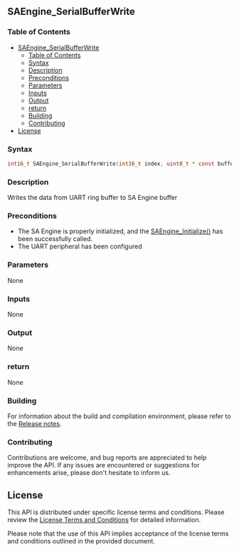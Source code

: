 ## SAEngine_SerialBufferWrite

### Table of Contents
- [SAEngine\_SerialBufferWrite](#saengine_serialbufferwrite)
  - [Table of Contents](#table-of-contents)
  - [Syntax](#syntax)
  - [Description](#description)
  - [Preconditions](#preconditions)
  - [Parameters](#parameters)
  - [Inputs](#inputs)
  - [Output](#output)
  - [return](#return)
  - [Building](#building)
  - [Contributing](#contributing)
- [License](#license)

### Syntax
```c
int16_t SAEngine_SerialBufferWrite(int16_t index, uint8_t * const buffer, size_t len)
```
### Description
Writes the data from UART ring buffer to SA Engine buffer

### Preconditions
- The SA Engine is properly initialized, and the [SAEngine_Initialize()](SAEngine_Initialize.md) has been successfully called.
- The UART peripheral has been configured

### Parameters
None

### Inputs
None

### Output
None

### return
None

### Building
For information about the build and compilation environment, please refer to the [Release notes](../../../release_notes.md).

### Contributing
Contributions are welcome, and bug reports are appreciated to help improve the API. If any issues are encountered or suggestions for enhancements arise, please don't hesitate to inform us.

## License
This API is distributed under specific license terms and conditions. Please review the [License Terms and Conditions](../../../Stream_Analyze_Terms_of_Use.pdf) for detailed information.

Please note that the use of this API implies acceptance of the license terms and conditions outlined in the provided document.